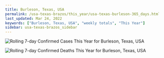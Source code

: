 ```yaml
---
title: Burleson, Texas, USA
permalink: /usa-texas-brazos/this_year/usa-texas-burleson-365_days.html
last_updated: Mar 24, 2022
keywords: ["Burleson, Texas, USA", "weekly totals", "This Year"]
sidebar: usa-texas-brazos_sidebar
---
```


![Rolling 7-day Confirmed Cases This Year for Burleson, Texas, USA](/covid_tracker/images/graphs/usa-texas-burleson-rolling_7_days_confirmed-365_days_graph.png)

![Rolling 7-day Confirmed Deaths This Year for Burleson, Texas, USA](/covid_tracker/images/graphs/usa-texas-burleson-rolling_7_days_deaths-365_days_graph.png)
